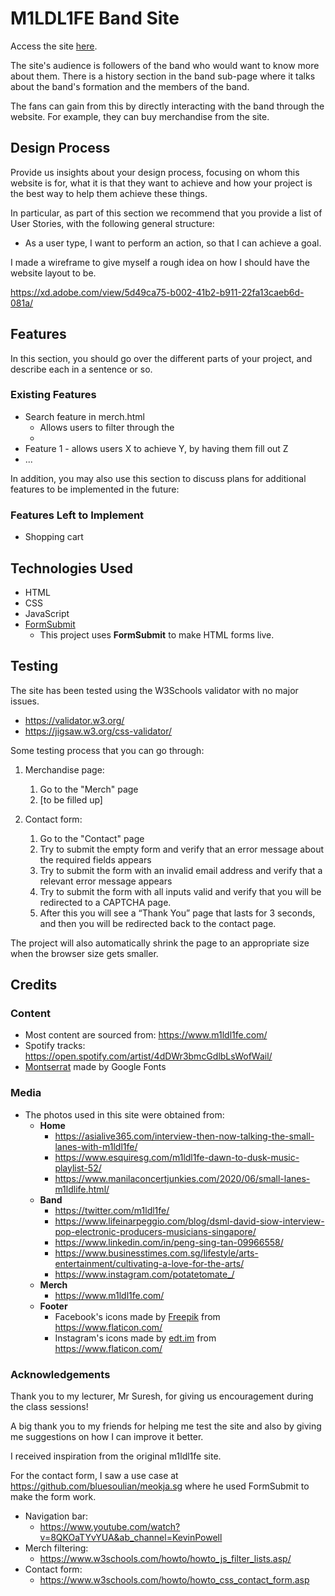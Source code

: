 # M1LDL1FE Band Site

Access the site [here](https://github.shuqri.xyz/IDAssignment1/).

The site's audience is followers of the band who would want to know more about them. There is a history section in the
band sub-page where it talks about the band's formation and the members of the band.

The fans can gain from this by directly interacting with the band through the website. For example, they can buy 
merchandise from the site.

## Design Process

Provide us insights about your design process, focusing on whom this website is for, what it is that they want to achieve and how your project is the best way to help them achieve these things.

In particular, as part of this section we recommend that you provide a list of User Stories, with the following general structure:
- As a user type, I want to perform an action, so that I can achieve a goal.


I made a wireframe to give myself a rough idea on how I should have the website layout to be.

https://xd.adobe.com/view/5d49ca75-b002-41b2-b911-22fa13caeb6d-081a/

## Features

In this section, you should go over the different parts of your project, and describe each in a sentence or so.

### Existing Features
- Search feature in merch.html
  - Allows users to filter through the 
  - 
- Feature 1 - allows users X to achieve Y, by having them fill out Z
- ...

In addition, you may also use this section to discuss plans for additional features to be implemented in the future:

### Features Left to Implement
- Shopping cart

## Technologies Used
- HTML
- CSS
- JavaScript
- [FormSubmit](https://formsubmit.co/)
    - This project uses **FormSubmit** to make HTML forms live.


## Testing
The site has been tested using the W3Schools validator with no major issues.
- https://validator.w3.org/
- https://jigsaw.w3.org/css-validator/

Some testing process that you can go through:

1. Merchandise page:
   1. Go to the "Merch" page
   2. [to be filled up]


2. Contact form:
    1. Go to the "Contact" page
    2. Try to submit the empty form and verify that an error message about the required fields appears
    3. Try to submit the form with an invalid email address and verify that a relevant error message appears
    4. Try to submit the form with all inputs valid and verify that you will be redirected to a CAPTCHA page.
    5. After this you will see a “Thank You” page that lasts for 3 seconds, and then you will be redirected back to the contact page.
    

The project will also automatically shrink the page to an appropriate size when the browser size gets smaller.

## Credits

### Content
- Most content are sourced from: https://www.m1ldl1fe.com/
- Spotify tracks: https://open.spotify.com/artist/4dDWr3bmcGdlbLsWofWail/
- [Montserrat](https://fonts.google.com/specimen/Montserrat) made by Google Fonts


### Media
- The photos used in this site were obtained from:
  - **Home**
    - https://asialive365.com/interview-then-now-talking-the-small-lanes-with-m1ldl1fe/
    - https://www.esquiresg.com/m1ldl1fe-dawn-to-dusk-music-playlist-52/
    - https://www.manilaconcertjunkies.com/2020/06/small-lanes-m1ldlife.html/
  - **Band**
      - https://twitter.com/m1ldl1fe/
      - https://www.lifeinarpeggio.com/blog/dsml-david-siow-interview-pop-electronic-producers-musicians-singapore/
      - https://www.linkedin.com/in/peng-sing-tan-09966558/
      - https://www.businesstimes.com.sg/lifestyle/arts-entertainment/cultivating-a-love-for-the-arts/
      - https://www.instagram.com/potatetomate_/
  - **Merch**
    - https://www.m1ldl1fe.com/
  - **Footer**
    - Facebook's icons made by [Freepik](https://www.freepik.com) from https://www.flaticon.com/
    - Instagram's icons made by [edt.im](https://www.flaticon.com/authors/edtim) from https://www.flaticon.com/

### Acknowledgements

Thank you to my lecturer, Mr Suresh, for giving us encouragement during the class sessions!

A big thank you to my friends for helping me test the site and also by giving me suggestions on how I can improve it better.

I received inspiration from the original m1ldl1fe site.

For the contact form, I saw a use case at https://github.com/bluesoulian/meokja.sg where he used FormSubmit to make the 
form work.

- Navigation bar:
  - https://www.youtube.com/watch?v=8QKOaTYvYUA&ab_channel=KevinPowell
- Merch filtering:
  - https://www.w3schools.com/howto/howto_js_filter_lists.asp/
- Contact form:
  - https://www.w3schools.com/howto/howto_css_contact_form.asp
